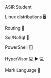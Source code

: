
  ASIR Student 

  Linux distributions 🖥️
  
  Routing 📨

  Sql/NoSql 📁

  PowerShell 🪟

  HyperVisor 💻 ▶️ 💻

  Mark Language 📃

